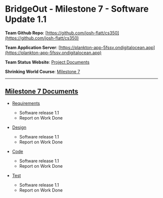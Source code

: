 # BridgeOut - Milestone 7 - Software Update 1.1

**Team Github Repo**:  [https://github.com/josh-flatt/cs350](https://github.com/josh-flatt/cs350)

**Team Application Server**:  [https://plankton-app-5fssv.ondigitalocean.app](https://plankton-app-5fssv.ondigitalocean.app)

**Team Status Website**:  [Project Documents](https://github.com/josh-flatt/cs350/tree/main/Documents)

**Shrinking World Course**: [Milestone 7](https://shrinking-world.com/sweng/m7-Index.md)

---

## [Milestone 7 Documents](https://github.com/josh-flatt/cs350/tree/main/Documents/Milestone-7)

* [Requirements](https://github.com/josh-flatt/cs350/tree/main/Documents/Milestone-7/Requirements) 
    * Software release 1.1
    * Report on Work Done

* [Design](https://github.com/josh-flatt/cs350/tree/main/Documents/Milestone-7/Design)
    * Software release 1.1
    * Report on Work Done

* [Code](https://github.com/josh-flatt/cs350/tree/main/Documents/Milestone-7/Code)
    * Software release 1.1
    * Report on Work Done

* [Test](https://github.com/josh-flatt/cs350/tree/main/Documents/Milestone-7/Test)
    * Software release 1.1
    * Report on Work Done